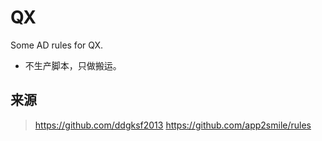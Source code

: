 # QX
Some AD rules for QX.
- 不生产脚本，只做搬运。

## 来源
> https://github.com/ddgksf2013
> https://github.com/app2smile/rules
